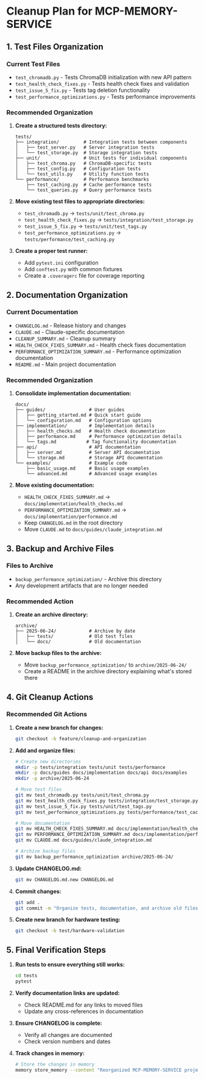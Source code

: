 # Cleanup Plan for MCP-MEMORY-SERVICE

## 1. Test Files Organization

### Current Test Files
- `test_chromadb.py` - Tests ChromaDB initialization with new API pattern
- `test_health_check_fixes.py` - Tests health check fixes and validation
- `test_issue_5_fix.py` - Tests tag deletion functionality
- `test_performance_optimizations.py` - Tests performance improvements

### Recommended Organization
1. **Create a structured tests directory:**
   ```
   tests/
   ├── integration/         # Integration tests between components
   │   ├── test_server.py   # Server integration tests
   │   └── test_storage.py  # Storage integration tests
   ├── unit/                # Unit tests for individual components
   │   ├── test_chroma.py   # ChromaDB-specific tests
   │   ├── test_config.py   # Configuration tests
   │   └── test_utils.py    # Utility function tests
   └── performance/         # Performance benchmarks
       ├── test_caching.py  # Cache performance tests
       └── test_queries.py  # Query performance tests
   ```

2. **Move existing test files to appropriate directories:**
   - `test_chromadb.py` → `tests/unit/test_chroma.py`
   - `test_health_check_fixes.py` → `tests/integration/test_storage.py`
   - `test_issue_5_fix.py` → `tests/unit/test_tags.py`
   - `test_performance_optimizations.py` → `tests/performance/test_caching.py`

3. **Create a proper test runner:**
   - Add `pytest.ini` configuration
   - Add `conftest.py` with common fixtures
   - Create a `.coveragerc` file for coverage reporting

## 2. Documentation Organization

### Current Documentation
- `CHANGELOG.md` - Release history and changes
- `CLAUDE.md` - Claude-specific documentation
- `CLEANUP_SUMMARY.md` - Cleanup summary
- `HEALTH_CHECK_FIXES_SUMMARY.md` - Health check fixes documentation
- `PERFORMANCE_OPTIMIZATION_SUMMARY.md` - Performance optimization documentation
- `README.md` - Main project documentation

### Recommended Organization
1. **Consolidate implementation documentation:**
   ```
   docs/
   ├── guides/                # User guides
   │   ├── getting_started.md # Quick start guide
   │   └── configuration.md   # Configuration options
   ├── implementation/        # Implementation details
   │   ├── health_checks.md   # Health check documentation
   │   ├── performance.md     # Performance optimization details
   │   └── tags.md           # Tag functionality documentation
   ├── api/                   # API documentation
   │   ├── server.md          # Server API documentation
   │   └── storage.md         # Storage API documentation
   └── examples/              # Example code
       ├── basic_usage.md     # Basic usage examples
       └── advanced.md        # Advanced usage examples
   ```

2. **Move existing documentation:**
   - `HEALTH_CHECK_FIXES_SUMMARY.md` → `docs/implementation/health_checks.md`
   - `PERFORMANCE_OPTIMIZATION_SUMMARY.md` → `docs/implementation/performance.md`
   - Keep `CHANGELOG.md` in the root directory
   - Move `CLAUDE.md` to `docs/guides/claude_integration.md`

## 3. Backup and Archive Files

### Files to Archive
- `backup_performance_optimization/` - Archive this directory
- Any development artifacts that are no longer needed

### Recommended Action
1. **Create an archive directory:**
   ```
   archive/
   ├── 2025-06-24/            # Archive by date
   │   ├── tests/             # Old test files
   │   └── docs/              # Old documentation
   ```

2. **Move backup files to the archive:**
   - Move `backup_performance_optimization/` to `archive/2025-06-24/`
   - Create a README in the archive directory explaining what's stored there

## 4. Git Cleanup Actions

### Recommended Git Actions
1. **Create a new branch for changes:**
   ```bash
   git checkout -b feature/cleanup-and-organization
   ```

2. **Add and organize files:**
   ```bash
   # Create new directories
   mkdir -p tests/integration tests/unit tests/performance
   mkdir -p docs/guides docs/implementation docs/api docs/examples
   mkdir -p archive/2025-06-24
   
   # Move test files
   git mv test_chromadb.py tests/unit/test_chroma.py
   git mv test_health_check_fixes.py tests/integration/test_storage.py
   git mv test_issue_5_fix.py tests/unit/test_tags.py
   git mv test_performance_optimizations.py tests/performance/test_caching.py
   
   # Move documentation
   git mv HEALTH_CHECK_FIXES_SUMMARY.md docs/implementation/health_checks.md
   git mv PERFORMANCE_OPTIMIZATION_SUMMARY.md docs/implementation/performance.md
   git mv CLAUDE.md docs/guides/claude_integration.md
   
   # Archive backup files
   git mv backup_performance_optimization archive/2025-06-24/
   ```

3. **Update CHANGELOG.md:**
   ```bash
   git mv CHANGELOG.md.new CHANGELOG.md
   ```

4. **Commit changes:**
   ```bash
   git add .
   git commit -m "Organize tests, documentation, and archive old files"
   ```

5. **Create new branch for hardware testing:**
   ```bash
   git checkout -b test/hardware-validation
   ```

## 5. Final Verification Steps

1. **Run tests to ensure everything still works:**
   ```bash
   cd tests
   pytest
   ```

2. **Verify documentation links are updated:**
   - Check README.md for any links to moved files
   - Update any cross-references in documentation

3. **Ensure CHANGELOG is complete:**
   - Verify all changes are documented
   - Check version numbers and dates

4. **Track changes in memory:**
   ```bash
   # Store the changes in memory
   memory store_memory --content "Reorganized MCP-MEMORY-SERVICE project structure on June 24, 2025. Created proper test directory structure, consolidated documentation in docs/ directory, and archived old backup files. Changes are in the feature/cleanup-and-organization branch, with hardware testing in test/hardware-validation branch." --tags "mcp-memory-service,cleanup,reorganization,memory-driven"
   ```